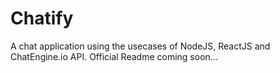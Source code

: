 # Chatify
A chat application using the usecases of NodeJS, ReactJS and ChatEngine.io API. Official Readme coming soon...
